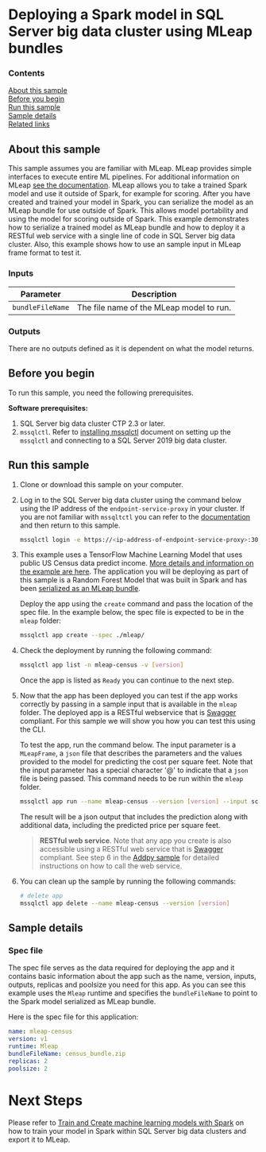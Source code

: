 # Deploying a Spark model in SQL Server big data cluster using MLeap bundles

### Contents

[About this sample](#about-this-sample)<br/>
[Before you begin](#before-you-begin)<br/>
[Run this sample](#run-this-sample)<br/>
[Sample details](#sample-details)<br/>
[Related links](#related-links)<br/>

<a name=about-this-sample></a>

## About this sample

This sample assumes you are familiar with MLeap. MLeap provides simple interfaces to execute entire ML pipelines. For additional information on MLeap [see the documentation](http://mleap-docs.combust.ml/). MLeap allows you to take a trained Spark model and use it outside of Spark, for example for scoring. After you have created and trained your model in Spark, you can serialize the model as an MLeap bundle for use outside of Spark. This allows model portability and using the model for scoring outside of Spark. This example demonstrates how to serialize a trained model as MLeap bundle and how to deploy it a RESTful web service with a single line of code in SQL Server big data cluster. Also, this example shows how to use an sample input in MLeap frame format to test it.

### Inputs
|Parameter|Description|
|-|-|
|`bundleFileName`|The file name of the MLeap model to run.|

### Outputs
There are no outputs defined as it is dependent on what the model returns.

<a name=before-you-begin></a>

## Before you begin

To run this sample, you need the following prerequisites.

**Software prerequisites:**

1. SQL Server big data cluster CTP 2.3 or later.
2. `mssqlctl`. Refer to [installing mssqlctl](https://docs.microsoft.com/en-us/sql/big-data-cluster/deploy-install-mssqlctl?view=sqlallproducts-allversions) document on setting up the `mssqlctl` and connecting to a SQL Server 2019 big data cluster.

<a name=run-this-sample></a>

## Run this sample

1. Clone or download this sample on your computer.
2. Log in to the SQL Server big data cluster using the command below using the IP address of the `endpoint-service-proxy` in your cluster. If you are not familiar with `mssqltctl` you can refer to the [documentation](https://docs.microsoft.com/en-us/sql/big-data-cluster/big-data-cluster-create-apps?view=sqlallproducts-allversions) and then return to this sample.

   ```bash
   mssqlctl login -e https://<ip-address-of-endpoint-service-proxy>:30777 -u <user-name> -p <password>
   ```
3. This example uses a TensorFlow Machine Learning Model that uses public US Census data predict income. [More details and information on the example are here](https://docs.microsoft.com/en-us/sql/big-data-cluster/train-and-create-machinelearning-models-with-spark?view=sqlallproducts-allversions). The application you will be deploying as part of this sample is a Random Forest Model that was built in Spark and has been [serialized as an MLeap bundle](https://docs.microsoft.com/en-us/sql/big-data-cluster/export-model-with-spark-mleap?view=sqlallproducts-allversions).

   Deploy the app using the `create` command and pass the location of the spec file. In the example below, the spec file is expected to be in the `mleap` folder: 
   ```bash
   mssqlctl app create --spec ./mleap/
   ```
1. Check the deployment by running the following command:
   ```bash
   mssqlctl app list -n mleap-census -v [version]
   ```
   Once the app is listed as `Ready` you can continue to the next step.
2. Now that the app has been deployed you can test if the app works correctly by passing in a sample input that is available in the `mleap` folder. The deployed app is a RESTful webservice that is [Swagger](swagger.io) compliant. For this sample we will show you how you can test this using the CLI.

   To test the app, run the command below. The input parameter is a `MLeapFrame`, a `json` file that describes the parameters and the values provided to the model for predicting the cost per square feet. Note that the input parameter has a special character '@' to indicate that a `json` file is being passed. This command needs to be run within the `mleap` folder. 

   ```bash
   mssqlctl app run --name mleap-census --version [version] --input schema=@census_frame.json
   ```

   The result will be a json output that includes the prediction along with additional data, including the predicted price per square feet.

    > **RESTful web service**. Note that any app you create is also accessible using a RESTful web service that is [Swagger](swagger.io) compliant. See step 6 in the [Addpy sample](../addpy/README.md#restapi) for detailed instructions on how to call the web service.

6. You can clean up the sample by running the following commands:
   ```bash
   # delete app
   mssqlctl app delete --name mleap-census --version [version]
   ```

<a name=sample-details></a>

## Sample details

### Spec file
The spec file serves as the data required for deploying the app and it contains basic information about the app such as the name, version, inputs, outputs, replicas and poolsize you need for this app. As you can see this example uses the `Mleap` runtime and specifies the `bundleFileName` to point to the Spark model serialized as MLeap bundle.

Here is the spec file for this application:

```yaml
name: mleap-census
version: v1
runtime: Mleap
bundleFileName: census_bundle.zip
replicas: 2
poolsize: 2
```

# Next Steps
Please refer to [Train and Create machine learning models with Spark](https://docs.microsoft.com/en-us/sql/big-data-cluster/train-and-create-machinelearning-models-with-spark?view=sqlallproducts-allversions) on how to train your model in Spark within SQL Server big data clusters and export it to MLeap.